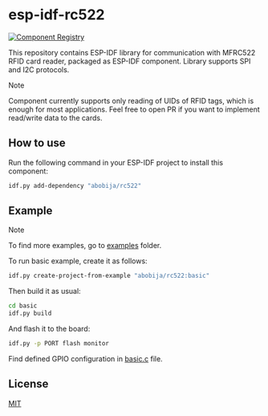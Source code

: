 # esp-idf-rc522

[![Component Registry](https://components.espressif.com/components/abobija/rc522/badge.svg)](https://components.espressif.com/components/abobija/rc522)

This repository contains ESP-IDF library for communication with MFRC522 RFID card reader, packaged as ESP-IDF component. Library supports SPI and I2C protocols.

> [!NOTE]
> Component currently supports only reading of UIDs of RFID tags, which is enough for most applications. Feel free to open PR if you want to implement read/write data to the cards.

## How to use

Run the following command in your ESP-IDF project to install this component:

```bash
idf.py add-dependency "abobija/rc522"
```

## Example

> [!NOTE]
> To find more examples, go to [examples](examples) folder.

To run basic example, create it as follows:

```bash
idf.py create-project-from-example "abobija/rc522:basic"
```

Then build it as usual:

```bash
cd basic
idf.py build
```

And flash it to the board:

```bash
idf.py -p PORT flash monitor
```

Find defined GPIO configuration in [basic.c](examples/basic/main/basic.c) file.

## License

[MIT](LICENSE)
